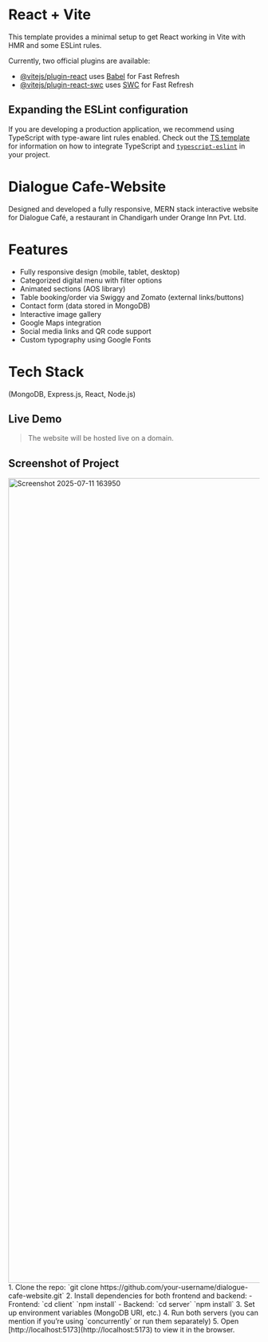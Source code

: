 # React + Vite

This template provides a minimal setup to get React working in Vite with HMR and some ESLint rules.

Currently, two official plugins are available:

- [@vitejs/plugin-react](https://github.com/vitejs/vite-plugin-react/blob/main/packages/plugin-react) uses [Babel](https://babeljs.io/) for Fast Refresh
- [@vitejs/plugin-react-swc](https://github.com/vitejs/vite-plugin-react/blob/main/packages/plugin-react-swc) uses [SWC](https://swc.rs/) for Fast Refresh

## Expanding the ESLint configuration

If you are developing a production application, we recommend using TypeScript with type-aware lint rules enabled. Check out the [TS template](https://github.com/vitejs/vite/tree/main/packages/create-vite/template-react-ts) for information on how to integrate TypeScript and [`typescript-eslint`](https://typescript-eslint.io) in your project.

# Dialogue Cafe-Website
Designed and developed a fully responsive, MERN stack interactive website for Dialogue Café, a restaurant in Chandigarh under Orange Inn Pvt. Ltd. 
# Features

- Fully responsive design (mobile, tablet, desktop)
- Categorized digital menu with filter options
- Animated sections (AOS library)
- Table booking/order via Swiggy and Zomato (external links/buttons)
- Contact form (data stored in MongoDB)
- Interactive image gallery
- Google Maps integration
- Social media links and QR code support
- Custom typography using Google Fonts

# Tech Stack
(MongoDB, Express.js, React, Node.js)

## Live Demo
> The website will be hosted live on a domain.

## Screenshot of Project
<img width="2876" height="1613" alt="Screenshot 2025-07-11 163950" src="https://github.com/user-attachments/assets/338e8076-b969-4a47-993b-6988e1da5f2c" />
1. Clone the repo:  
   `git clone https://github.com/your-username/dialogue-cafe-website.git`
2. Install dependencies for both frontend and backend:
   - Frontend:  
     `cd client`  
     `npm install`
   - Backend:  
     `cd server`  
     `npm install`
3. Set up environment variables (MongoDB URI, etc.)
4. Run both servers (you can mention if you’re using `concurrently` or run them separately)
5. Open [http://localhost:5173](http://localhost:5173) to view it in the browser.


